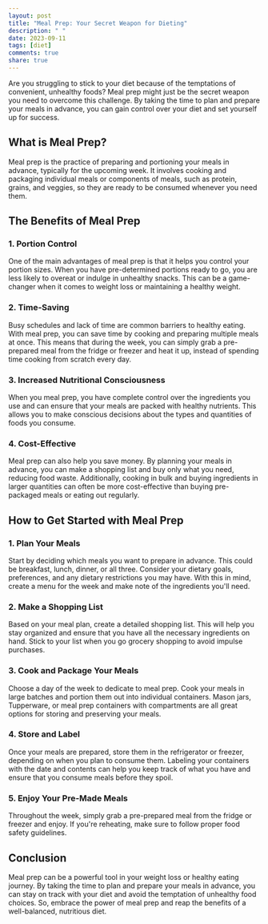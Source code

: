 ```yaml
---
layout: post
title: "Meal Prep: Your Secret Weapon for Dieting"
description: " "
date: 2023-09-11
tags: [diet]
comments: true
share: true
---
```


Are you struggling to stick to your diet because of the temptations of convenient, unhealthy foods? Meal prep might just be the secret weapon you need to overcome this challenge. By taking the time to plan and prepare your meals in advance, you can gain control over your diet and set yourself up for success.

## What is Meal Prep?

Meal prep is the practice of preparing and portioning your meals in advance, typically for the upcoming week. It involves cooking and packaging individual meals or components of meals, such as protein, grains, and veggies, so they are ready to be consumed whenever you need them.

## The Benefits of Meal Prep

### 1. Portion Control

One of the main advantages of meal prep is that it helps you control your portion sizes. When you have pre-determined portions ready to go, you are less likely to overeat or indulge in unhealthy snacks. This can be a game-changer when it comes to weight loss or maintaining a healthy weight.

### 2. Time-Saving

Busy schedules and lack of time are common barriers to healthy eating. With meal prep, you can save time by cooking and preparing multiple meals at once. This means that during the week, you can simply grab a pre-prepared meal from the fridge or freezer and heat it up, instead of spending time cooking from scratch every day.

### 3. Increased Nutritional Consciousness

When you meal prep, you have complete control over the ingredients you use and can ensure that your meals are packed with healthy nutrients. This allows you to make conscious decisions about the types and quantities of foods you consume.

### 4. Cost-Effective

Meal prep can also help you save money. By planning your meals in advance, you can make a shopping list and buy only what you need, reducing food waste. Additionally, cooking in bulk and buying ingredients in larger quantities can often be more cost-effective than buying pre-packaged meals or eating out regularly.

## How to Get Started with Meal Prep

### 1. Plan Your Meals

Start by deciding which meals you want to prepare in advance. This could be breakfast, lunch, dinner, or all three. Consider your dietary goals, preferences, and any dietary restrictions you may have. With this in mind, create a menu for the week and make note of the ingredients you'll need.

### 2. Make a Shopping List

Based on your meal plan, create a detailed shopping list. This will help you stay organized and ensure that you have all the necessary ingredients on hand. Stick to your list when you go grocery shopping to avoid impulse purchases. 

### 3. Cook and Package Your Meals

Choose a day of the week to dedicate to meal prep. Cook your meals in large batches and portion them out into individual containers. Mason jars, Tupperware, or meal prep containers with compartments are all great options for storing and preserving your meals.

### 4. Store and Label

Once your meals are prepared, store them in the refrigerator or freezer, depending on when you plan to consume them. Labeling your containers with the date and contents can help you keep track of what you have and ensure that you consume meals before they spoil.

### 5. Enjoy Your Pre-Made Meals

Throughout the week, simply grab a pre-prepared meal from the fridge or freezer and enjoy. If you're reheating, make sure to follow proper food safety guidelines.

## Conclusion

Meal prep can be a powerful tool in your weight loss or healthy eating journey. By taking the time to plan and prepare your meals in advance, you can stay on track with your diet and avoid the temptation of unhealthy food choices. So, embrace the power of meal prep and reap the benefits of a well-balanced, nutritious diet.